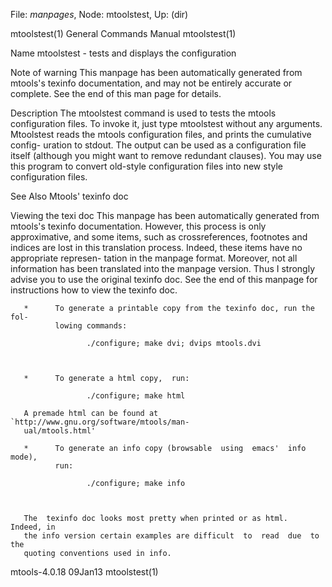 File: *manpages*,  Node: mtoolstest,  Up: (dir)

mtoolstest(1)               General Commands Manual              mtoolstest(1)



Name
       mtoolstest - tests and displays the configuration



Note of warning
       This  manpage  has  been  automatically generated from mtools's texinfo
       documentation, and may not be entirely accurate or complete.   See  the
       end of this man page for details.

Description
       The mtoolstest command is used to tests the mtools configuration files.
       To invoke it, just type mtoolstest without any  arguments.   Mtoolstest
       reads the mtools configuration files, and prints the cumulative config-
       uration to stdout. The output can  be  used  as  a  configuration  file
       itself  (although you might want to remove redundant clauses).  You may
       use this program to convert  old-style  configuration  files  into  new
       style configuration files.

See Also
       Mtools' texinfo doc

Viewing the texi doc
       This  manpage  has  been  automatically generated from mtools's texinfo
       documentation. However, this process is only  approximative,  and  some
       items,  such as crossreferences, footnotes and indices are lost in this
       translation process.  Indeed, these items have no appropriate represen-
       tation  in  the manpage format.  Moreover, not all information has been
       translated into the manpage version.  Thus I strongly advise you to use
       the original texinfo doc.  See the end of this manpage for instructions
       how to view the texinfo doc.

       *      To generate a printable copy from the texinfo doc, run the  fol-
              lowing commands:

                     ./configure; make dvi; dvips mtools.dvi



       *      To generate a html copy,  run:

                     ./configure; make html

       A premade html can be found at `http://www.gnu.org/software/mtools/man-
       ual/mtools.html'

       *      To generate an info copy (browsable  using  emacs'  info  mode),
              run:

                     ./configure; make info



       The  texinfo doc looks most pretty when printed or as html.  Indeed, in
       the info version certain examples are difficult  to  read  due  to  the
       quoting conventions used in info.

mtools-4.0.18                       09Jan13                      mtoolstest(1)

